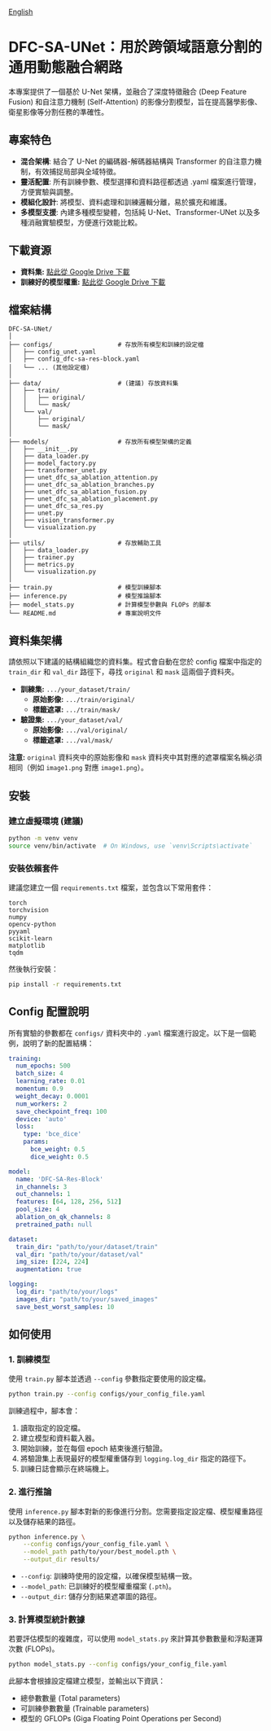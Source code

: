 [English](README.md)

# DFC-SA-UNet：用於跨領域語意分割的通用動態融合網路

本專案提供了一個基於 U-Net 架構，並融合了深度特徵融合 (Deep Feature Fusion) 和自注意力機制 (Self-Attention) 的影像分割模型，旨在提高醫學影像、衛星影像等分割任務的準確性。

## 專案特色

*   **混合架構**: 結合了 U-Net 的編碼器-解碼器結構與 Transformer 的自注意力機制，有效捕捉局部與全域特徵。
*   **靈活配置**: 所有訓練參數、模型選擇和資料路徑都透過 .yaml 檔案進行管理，方便實驗與調整。
*   **模組化設計**: 將模型、資料處理和訓練邏輯分離，易於擴充和維護。
*   **多模型支援**: 內建多種模型變體，包括純 U-Net、Transformer-UNet 以及多種消融實驗模型，方便進行效能比較。

## 下載資源

*   **資料集:** [點此從 Google Drive 下載](https://docs.google.com/uc?export=download&id=1E_nC-S4_Ofp-F3R_emhXp_i-4_aoAgS1)
*   **訓練好的模型權重:** [點此從 Google Drive 下載](https://docs.google.com/uc?export=download&id=1your_pretrained_weights_id)

## 檔案結構

```
DFC-SA-UNet/
│
├── configs/                  # 存放所有模型和訓練的設定檔
│   ├── config_unet.yaml
│   ├── config_dfc-sa-res-block.yaml
│   └── ... (其他設定檔)
│
├── data/                     # (建議) 存放資料集
│   ├── train/
│   │   ├── original/
│   │   └── mask/
│   └── val/
│       ├── original/
│       └── mask/
│
├── models/                   # 存放所有模型架構的定義
│   ├── __init__.py
│   ├── data_loader.py
│   ├── model_factory.py
│   ├── transformer_unet.py
│   ├── unet_dfc_sa_ablation_attention.py
│   ├── unet_dfc_sa_ablation_branches.py
│   ├── unet_dfc_sa_ablation_fusion.py
│   ├── unet_dfc_sa_ablation_placement.py
│   ├── unet_dfc_sa_res.py
│   ├── unet.py
│   ├── vision_transformer.py
│   └── visualization.py
│
├── utils/                    # 存放輔助工具
│   ├── data_loader.py
│   ├── trainer.py
│   ├── metrics.py
│   └── visualization.py
│
├── train.py                  # 模型訓練腳本
├── inference.py              # 模型推論腳本
├── model_stats.py            # 計算模型參數與 FLOPs 的腳本
└── README.md                 # 專案說明文件
```

## 資料集架構

請依照以下建議的結構組織您的資料集。程式會自動在您於 config 檔案中指定的 `train_dir` 和 `val_dir` 路徑下，尋找 `original` 和 `mask` 這兩個子資料夾。

*   **訓練集:** `.../your_dataset/train/`
    *   **原始影像:** `.../train/original/`
    *   **標籤遮罩:** `.../train/mask/`
*   **驗證集:** `.../your_dataset/val/`
    *   **原始影像:** `.../val/original/`
    *   **標籤遮罩:** `.../val/mask/`

**注意:** `original` 資料夾中的原始影像和 `mask` 資料夾中其對應的遮罩檔案名稱必須相同（例如 `image1.png` 對應 `image1.png`）。

## 安裝

### 建立虛擬環境 (建議)

```bash
python -m venv venv
source venv/bin/activate  # On Windows, use `venv\Scripts\activate`
```

### 安裝依賴套件

建議您建立一個 `requirements.txt` 檔案，並包含以下常用套件：

```
torch
torchvision
numpy
opencv-python
pyyaml
scikit-learn
matplotlib
tqdm
```

然後執行安裝：

```bash
pip install -r requirements.txt
```

## Config 配置說明

所有實驗的參數都在 `configs/` 資料夾中的 `.yaml` 檔案進行設定。以下是一個範例，說明了新的配置結構：

```yaml
training:
  num_epochs: 500
  batch_size: 4
  learning_rate: 0.01
  momentum: 0.9
  weight_decay: 0.0001
  num_workers: 2
  save_checkpoint_freq: 100
  device: 'auto'
  loss:
    type: 'bce_dice'
    params:
      bce_weight: 0.5
      dice_weight: 0.5

model:
  name: 'DFC-SA-Res-Block'
  in_channels: 3
  out_channels: 1
  features: [64, 128, 256, 512]
  pool_size: 4
  ablation_on_qk_channels: 8
  pretrained_path: null

dataset:
  train_dir: "path/to/your/dataset/train"
  val_dir: "path/to/your/dataset/val"
  img_size: [224, 224]
  augmentation: true

logging:
  log_dir: "path/to/your/logs"
  images_dir: "path/to/your/saved_images"
  save_best_worst_samples: 10
```

## 如何使用

### 1. 訓練模型

使用 `train.py` 腳本並透過 `--config` 參數指定要使用的設定檔。

```bash
python train.py --config configs/your_config_file.yaml
```

訓練過程中，腳本會：

1.  讀取指定的設定檔。
2.  建立模型和資料載入器。
3.  開始訓練，並在每個 epoch 結束後進行驗證。
4.  將驗證集上表現最好的模型權重儲存到 `logging.log_dir` 指定的路徑下。
5.  訓練日誌會顯示在終端機上。

### 2. 進行推論

使用 `inference.py` 腳本對新的影像進行分割。您需要指定設定檔、模型權重路徑以及儲存結果的路徑。

```bash
python inference.py \
    --config configs/your_config_file.yaml \
    --model_path path/to/your/best_model.pth \
    --output_dir results/
```

*   `--config`: 訓練時使用的設定檔，以確保模型結構一致。
*   `--model_path`: 已訓練好的模型權重檔案 (`.pth`)。
*   `--output_dir`: 儲存分割結果遮罩圖的路徑。

### 3. 計算模型統計數據

若要評估模型的複雜度，可以使用 `model_stats.py` 來計算其參數數量和浮點運算次數 (FLOPs)。

```bash
python model_stats.py --config configs/your_config_file.yaml
```

此腳本會根據設定檔建立模型，並輸出以下資訊：

*   總參數數量 (Total parameters)
*   可訓練參數數量 (Trainable parameters)
*   模型的 GFLOPs (Giga Floating Point Operations per Second)

```